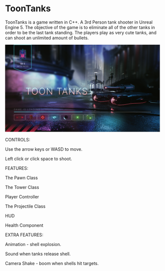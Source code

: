 # ToonTanks

ToonTanks is a game written in C++. A 3rd Person tank shooter in Unreal Engine 5.
The objective of the game is to eliminate all of the other tanks in order to be the last tank standing.
The players play as very cute tanks, and can shoot an unlimited amount of bullets.

![Shot](https://github.com/MilaYaros/ToonTanks/blob/main/ToonTanks.png)

CONTROLS:

Use the arrow keys or WASD to move.

Left click or click space to shoot.

FEATURES:

The Pawn Class

The Tower Class

Player Controller

The Projectile Class

HUD

Health Component


EXTRA FEATURES:

Animation - shell explosion. 

Sound when tanks release shell. 

Camera Shake - boom when shells hit targets.

